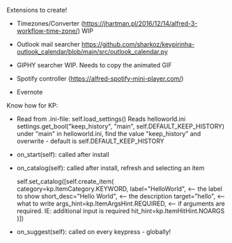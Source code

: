 Extensions to create!
- Timezones/Converter (https://jhartman.pl/2016/12/14/alfred-3-workflow-time-zone/)
  WIP

- Outlook mail searcher
  https://github.com/sharkoz/keypirinha-outlook_calendar/blob/main/src/outlook_calendar.py

- GIPHY searcher
  WIP. Needs to copy the animated GIF

- Spotify controller (https://alfred-spotify-mini-player.com/)

- Evernote

Know how for KP:
- Read from .ini-file:
 self.load_settings()
 Reads helloworld.ini
 settings.get_bool("keep_history", "main", self.DEFAULT_KEEP_HISTORY)
 under "main" in helloworld.ini, find the value "keep_history" and overwrite - default is self.DEFAULT_KEEP_HISTORY

- on_start(self):
  called after install

- on_catalog(self):
  called after install, refresh and selecting an item

  self.set_catalog([self.create_item(
            category=kp.ItemCategory.KEYWORD,
            label="HelloWorld", <-- the label to show
            short_desc="Hello World", <-- the description
            target="hello", <-- what to write
            args_hint=kp.ItemArgsHint.REQUIRED, <-- if arguments are required. IE: additional input is required
            hit_hint=kp.ItemHitHint.NOARGS
        )])

- on_suggest(self):
  called on every keypress - globally!